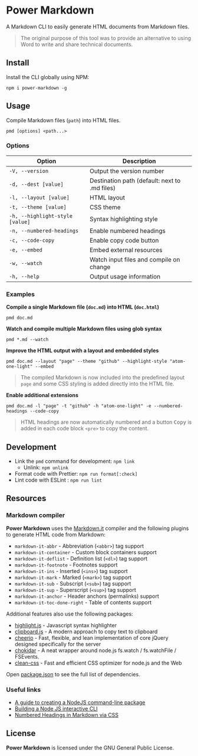 # Power Markdown

A Markdown CLI to easily generate HTML documents from Markdown files.

> The original purpose of this tool was to provide an alternative to using
> Word to write and share technical documents.

## Install

Install the CLI globally using NPM:

```shell
npm i power-markdown -g
```

## Usage

Compile Markdown files (`path`) into HTML files.

```shell
pmd [options] <path...>
```

### Options

| Option                          | Description                                   |
| ------------------------------- | --------------------------------------------- |
| `-V, --version`                 | Output the version number                     |
| `-d, --dest [value]`            | Destination path (default: next to .md files) |
| `-l, --layout [value]`          | HTML layout                                   |
| `-t, --theme [value]`           | CSS theme                                     |
| `-h, --highlight-style [value]` | Syntax highlighting style                     |
| `-n, --numbered-headings`       | Enable numbered headings                      |
| `-c, --code-copy`               | Enable copy code button                       |
| `-e, --embed`                   | Embed external resources                      |
| `-w, --watch`                   | Watch input files and compile on change       |
| `-h, --help`                    | Output usage information                      |

### Examples

**Compile a single Markdown file (`doc.md`) into HTML (`doc.html`)**

```shell
pmd doc.md
```

**Watch and compile multiple Markdown files using glob syntax**

```shell
pmd *.md --watch
```

**Improve the HTML output with a layout and embedded styles**

```shell
pmd doc.md --layout "page" --theme "github" --highlight-style "atom-one-light" --embed
```

> The compiled Markdown is now included into the predefined layout `page`
> and some CSS styling is added directly into the HTML file.

**Enable additional extensions**

```shell
pmd doc.md -l "page" -t "github" -h "atom-one-light" -e --numbered-headings --code-copy
```

> HTML headings are now automatically numbered and a button <kbd>Copy</kbd>
> is added in each code block `<pre>` to copy the content.

## Development

- Link the `pmd` command for development: `npm link`
  - Unlink: `npm unlink`
- Format code with Prettier: `npm run format[:check]`
- Lint code with ESLint : `npm run lint`

## Resources

### Markdown compiler

**Power Markdown** uses the [Markdown.it](https://github.com/markdown-it/markdown-it)
compiler and the following plugins to generate HTML code from Markdown:

- `markdown-it-abbr` - Abbreviation (`<abbr>`) tag support
- `markdown-it-container` - Custom block containers support
- `markdown-it-deflist` - Definition list (`<dl>`) tag support
- `markdown-it-footnote` - Footnotes support
- `markdown-it-ins` - Inserted (`<ins>`) tag support
- `markdown-it-mark` - Marked (`<mark>`) tag support
- `markdown-it-sub` - Subscript (`<sub>`) tag support
- `markdown-it-sup` - Superscript (`<sup>`) tag support
- `markdown-it-anchor` - Header anchors (permalinks) support
- `markdown-it-toc-done-right` - Table of contents support

Additional features also use the following packages:

- [highlight.js](https://highlightjs.org/) - Javascript syntax highlighter
- [clipboard.js](https://clipboardjs.com/) - A modern approach to copy text to clipboard
- [cheerio](https://cheerio.js.org/) - Fast, flexible, and lean implementation of core
  jQuery designed specifically for the server
- [chokidar](https://github.com/paulmillr/chokidar) - A neat wrapper around node.js
  fs.watch / fs.watchFile / FSEvents.
- [clean-css](https://github.com/jakubpawlowicz/clean-css) - Fast and efficient
  CSS optimizer for node.js and the Web

Open [package.json](package.json) to see the full list of dependencies.

### Useful links

- [A guide to creating a NodeJS command-line package](https://medium.com/netscape/a-guide-to-create-a-nodejs-command-line-package-c2166ad0452e)
- [Building a Node JS interactive CLI](https://codeburst.io/building-a-node-js-interactive-cli-3cb80ed76c86)
- [Numbered Headings in Markdown via CSS](https://gist.github.com/patik/89ee6092c72a9e39950445c01598517a)

## License

**Power Markdown** is licensed under the GNU General Public License.
